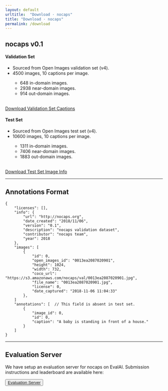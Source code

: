 ```yaml
---
layout: default
urltitle:  "Download · nocaps"
title: "Download · nocaps"
permalink: /download
---
```


<link rel="stylesheet" type="text/css" href="/static/css/download.css">

<div class="download-container row">
  <div class="col-md-12 col-sm-12 col-xs-12 col-12">
    <h2>nocaps v0.1</h2>
  </div>

  <!-- VALIDATON SET DETAILS AND DOWNLOAD LINKS -------------------------- -->
  <div class="col-md-6 col-sm-6 col-xs-12 col-12">
    <h4>Validation Set</h4>
    <ul class="split-details">
      <li>Sourced from Open Images validation set (v4).</li>
      <li>4500 images, 10 captions per image.</li>
      <ul class="split-details">
        <li>648 <span class="nocaps-word">in-domain</span> images.</li>
        <li>2938 <span class="nocaps-word">near-domain</span> images.</li>
        <li>914 <span class="nocaps-word">out-domain</span> images.</li>
      </ul>
    </ul>
    <br>
    <a class="button-div" href="https://drive.google.com/file/d/1zrsLhT94nazJ5h-LleHsU4AojHBqpcA0/view?usp=share_link">
    Download Validation Set Captions
    </a>
  </div>

  <!-- TEST SET DETAILS AND DOWNLOAD LINKS ------------------------------- -->
  <div class="col-md-6 col-sm-6 col-xs-12 col-12">
    <h4>Test Set</h4>
    <ul class="split-details">
      <li>Sourced from Open Images test set (v4).</li>
      <li>10600 images, 10 captions per image.</li>
      <ul class="split-details">
        <li>1311 <span class="nocaps-word">in-domain</span> images.</li>
        <li>7406 <span class="nocaps-word">near-domain</span> images.</li>
        <li>1883 <span class="nocaps-word">out-domain</span> images.</li>
      </ul>
    </ul>
    <br>
    <a class="button-div" href="https://drive.google.com/file/d/1y8rBQZp5jsKS-eO2xmFPeJr8Rz-ShQst/view?usp=share_link">
    Download Test Set Image Info
    </a>
  </div>

</div>

<hr>

<!-- DATA FORMAT --------------------------------------------------------- -->
<div class="format-container row">
  <div class="col-md-12 col-sm-12 col-xs-12 col-12">
    <h2>Annotations Format</h2>

  <div class="col-md-12 col-sm-12 col-xs-12 col-12">
    <pre><code>{
    "licenses": [],
    "info": {
        "url": "http://nocaps.org",
        "date_created": "2018/11/06",
        "version": "0.1",
        "description": "nocaps validation dataset",
        "contributor": "nocaps team",
        "year": 2018
    },
    "images": [
        {
            "id": 0,
            "open_images_id": "0013ea2087020901",
            "height": 1024,
            "width": 732,
            "coco_url": "https://s3.amazonaws.com/nocaps/val/0013ea2087020901.jpg",
            "file_name": "0013ea2087020901.jpg",
            "license": 0,
            "date_captured": "2018-11-06 11:04:33"
        },
    ]
    "annotations": [  // This field is absent in test set.
        {
            "image_id": 0,
            "id": 0,
            "caption": "A baby is standing in front of a house."
        }
    ]
}</code></pre>
  </div>
</div>

<hr>

<h2 class="anchor" id="dataset">Evaluation Server</h2>
<div class="dataset-container row">
  <div class="col-md-12 col-sm-12 col-xs-12">
    <p>We have setup an evaluation server for nocaps on EvalAI. Submission instructions and leaderboard are available here:</p>
    <button class="button-div"><a href="https://evalai.cloudcv.org/web/challenges/challenge-page/355/overview">Evaluation Server</a></button>
  </div>
</div>
